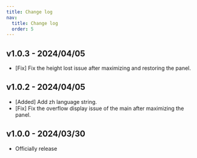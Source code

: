 ```yaml
---
title: Change log
nav:
  title: Change log
  order: 5
---
```


## v1.0.3 - 2024/04/05

* [Fix] Fix the height lost issue after maximizing and restoring the panel.

## v1.0.2 - 2024/04/05

* [Added] Add zh language string.
* [Fix] Fix the overflow display issue of the main after maximizing the panel.

## v1.0.0 - 2024/03/30

* Officially release
